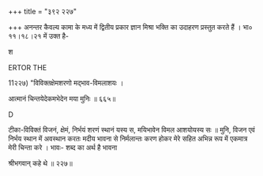 +++
title = "३९२ २२७"

+++
अनन्तर कैवल्य कामा के मध्य में द्वितीय प्रकार ज्ञान मिश्रा भक्ति का उदाहरण प्रस्तुत करते हैं । भा० ११।१८।२१ में उक्त है- 

श 

ERTOR THE 

11२२७) "विविक्तक्षेमशरणो मद्भाव-विमलाशयः । 

आत्मानं चिन्तयेदेकमभेदेन मया मुनिः ॥ ६६५॥ 

D 

टीका-विविक्तं विजनं, क्षेमं, निर्भयं शरणं स्थानं यस्य स, मयिभावेन विमल आशयोयस्य सः ॥ मुनि, विजन एवं निर्भय स्थान में अवस्थान करतः मदीय भावना से निर्मलान्तः करण होकर मेरे सहित अभिन्न रूप में एकमात्र मेरी चिन्ता करे । भावः- शब्द का अर्थ है भावना 

श्रीभगवान् कहे थे ॥ २२७॥ 
